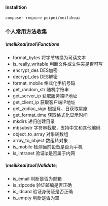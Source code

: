 #### Installtion
```
composer require peipei/meilikeai
```

### 个人常用方法收集


##### \meilikeai\tool\Functions
- format_bytes 将字节转换为可读文本  
- is_really_writable 判断文件或文件夹是否可写
- encrypt_des DES加密
- decrypt_des DES解密
- format_mobile 格式化手机号码
- get_random_str 随机字符串
- get_server_ip 获取服务端IP地址
- get_client_ip 获取客户端IP地址
- get_zodiac_sign 根据月、日获取星座
- get_format_time 获取格式化显示时间
- mkdirs 递归创建目录
- mbsubstr 字符串截取，支持中文和其他编码
- object_to_array 对象转数组
- array_to_object 数组转对象
- is_mobile 检测当前设备是否为手机
- is_intranet 验证ip是否属于内网




##### \meilikeai\tool\Validate;
- is_email 判断是否为邮箱
- is_zipcode 验证邮编是否正确
- is_idcard 验证身份证是否正确
- is_empty 判断是否为空

